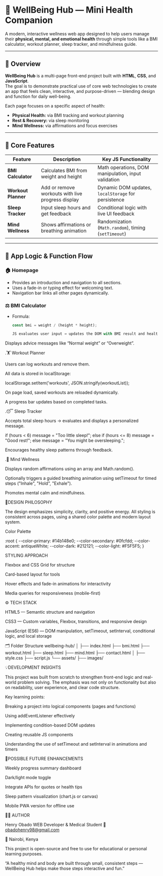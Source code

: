 # 🌿 WellBeing Hub — Mini Health Companion

A modern, interactive wellness web app designed to help users manage their **physical, mental, and emotional health** through simple tools like a BMI calculator, workout planner, sleep tracker, and mindfulness guide.

---

## 🚀 Overview

**WellBeing Hub** is a multi-page front-end project built with **HTML**, **CSS**, and **JavaScript**.  
The goal is to demonstrate practical use of core web technologies to create an app that feels clean, interactive, and purpose-driven — blending design and function for daily well-being.

Each page focuses on a specific aspect of health:
- **Physical Health:** via BMI tracking and workout planning  
- **Rest & Recovery:** via sleep monitoring  
- **Mind Wellness:** via affirmations and focus exercises  

---

## 🧩 Core Features

| Feature | Description | Key JS Functionality |
|----------|--------------|----------------------|
| **BMI Calculator** | Calculates BMI from weight and height | Math operations, DOM manipulation, input validation |
| **Workout Planner** | Add or remove workouts with live progress display | Dynamic DOM updates, `localStorage` for persistence |
| **Sleep Tracker** | Input sleep hours and get feedback | Conditional logic with live UI feedback |
| **Mind Wellness** | Shows affirmations or breathing animation | Randomization (`Math.random`), timing (`setTimeout`) |

---

## 🧠 App Logic & Function Flow

### 🏠 Homepage
- Provides an introduction and navigation to all sections.
- Uses a fade-in or typing effect for welcoming text.
- Navigation bar links all other pages dynamically.

### ⚖️ BMI Calculator
- Formula:  
  ```js
  const bmi = weight / (height * height);

  JS evaluates user input → updates the DOM with BMI result and health status.

Displays advice messages like “Normal weight” or “Overweight”.

.🏋️ Workout Planner

Users can log workouts and remove them.

All data is stored in localStorage:

localStorage.setItem('workouts', JSON.stringify(workoutList));


On page load, saved workouts are reloaded dynamically.

A progress bar updates based on completed tasks.

.😴 Sleep Tracker

Accepts total sleep hours → evaluates and displays a personalized message.

if (hours < 6) message = "Too little sleep!";
else if (hours <= 8) message = "Good rest!";
else message = "You might be oversleeping.";


Encourages healthy sleep patterns through feedback.

.🧘 Mind Wellness

Displays random affirmations using an array and Math.random().

Optionally triggers a guided breathing animation using setTimeout for timed steps ("Inhale", "Hold", "Exhale").

Promotes mental calm and mindfulness.



🎨DESIGN PHILOSOPHY

The design emphasizes simplicity, clarity, and positive energy.
All styling is consistent across pages, using a shared color palette and modern layout system.

Color Palette

:root {
  --color-primary: #14b148e0;
  --color-secondary: #0fcfdd;
  --color-accent: antiqueWhite;
  --color-dark: #212121;
  --color-light: #F5F5F5;
}


STYLING APPROACH

Flexbox and CSS Grid for structure

Card-based layout for tools

Hover effects and fade-in animations for interactivity

Media queries for responsiveness (mobile-first)



⚙️ TECH STACK

HTML5 — Semantic structure and navigation

CSS3 — Custom variables, Flexbox, transitions, and responsive design

JavaScript (ES6) — DOM manipulation, setTimeout, setInterval, conditional logic, and local storage



🗂️ Folder Structure
wellbeing-hub/
│
├── index.html
├── bmi.html
├── workout.html
├── sleep.html
├── mind.html
├── contact.html
│
├── style.css
├── script.js
└── assets/
    ├── images/
    

💡DEVELOPMENT INSIGHTS

This project was built from scratch to strengthen front-end logic and real-world problem solving.
The emphasis was not only on functionality but also on readability, user experience, and clear code structure.

Key learning points:

Breaking a project into logical components (pages and functions)

Using addEventListener effectively

Implementing condition-based DOM updates

Creating reusable JS components

Understanding the use of setTimeout and setInterval in animations and timers



🧩POSSIBLE FUTURE ENHANCEMENTS

Weekly progress summary dashboard

Dark/light mode toggle

Integrate APIs for quotes or health tips

Sleep pattern visualization (chart.js or canvas)

Mobile PWA version for offline use



🧑‍💻 AUTHOR

Henry Obado
WEB Developer & Medical Student
📧 obadohenry98@gmail.com

📍 Nairobi, Kenya

This project is open-source and free to use for educational or personal learning purposes.

“A healthy mind and body are built through small, consistent steps — WellBeing Hub helps make those steps interactive and fun.”

